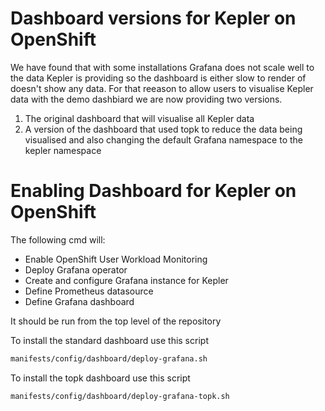 # Dashboard versions for Kepler on OpenShift

We have found that with some installations Grafana does not scale well to the data Kepler is providing so the dashboard is either slow to render of doesn't show any data. 
For that reeason to allow users to visualise Kepler data with the demo dashbiard we are now providing two versions.

1. The original dashboard that will visualise all Kepler data
2. A version of the dashboard that used topk to reduce the data being visualised and also changing the default Grafana namespace to the kepler namespace

# Enabling Dashboard for Kepler on OpenShift

The following cmd will:
- Enable OpenShift User Workload Monitoring
- Deploy Grafana operator
- Create and configure Grafana instance for Kepler
- Define Prometheus datasource
- Define Grafana dashboard

It should be run from the top level of the repository

To install the standard dashboard use this script


```bash
manifests/config/dashboard/deploy-grafana.sh
```

To install the topk dashboard use this script

```bash
manifests/config/dashboard/deploy-grafana-topk.sh
```